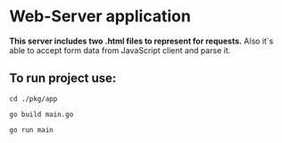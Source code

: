 # Web-Server application
**This server includes two .html files to represent for requests.**
Also it`s able to accept form data from JavaScript client and parse it.

## To run project use:
```
cd ./pkg/app

go build main.go

go run main
```